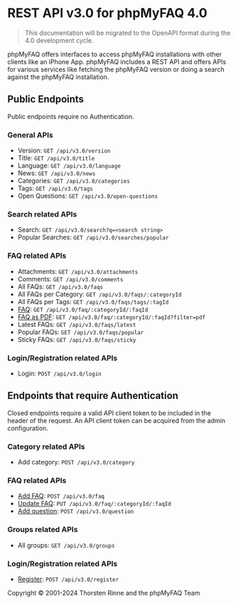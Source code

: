 # REST API v3.0 for phpMyFAQ 4.0

> This documentation will be migrated to the OpenAPI format during the 4.0 development cycle.

phpMyFAQ offers interfaces to access phpMyFAQ installations with other clients like an iPhone App. phpMyFAQ includes a
REST API and offers APIs for various services like fetching the phpMyFAQ version or doing a search against the
phpMyFAQ installation.

## Public Endpoints

Public endpoints require no Authentication.

### General APIs

- Version: `GET /api/v3.0/version`
- Title: `GET /api/v3.0/title`
- Language: `GET /api/v3.0/language`
- News: `GET /api/v3.0/news`
- Categories: `GET /api/v3.0/categories`
- Tags: `GET /api/v3.0/tags`
- Open Questions: `GET /api/v3.0/open-questions`

### Search related APIs

- Search: `GET /api/v3.0/search?q=<search string>`
- Popular Searches: `GET /api/v3.0/searches/popular`

### FAQ related APIs

- Attachments: `GET /api/v3.0/attachments`
- Comments: `GET /api/v3.0/comments`
- All FAQs: `GET /api/v3.0/faqs`
- All FAQs per Category: `GET /api/v3.0/faqs/:categoryId`
- All FAQs per Tags: `GET /api/v3.0/faqs/tags/:tagId`
- [FAQ](api-docs/faq.md): `GET /api/v3.0/faq/:categoryId/:faqId`
- [FAQ as PDF](api-docs/faq/pdf.md): `GET /api/v3.0/faq/:categoryId/:faqId?filter=pdf`
- Latest FAQs: `GET /api/v3.0/faqs/latest`
- Popular FAQs: `GET /api/v3.0/faqs/popular`
- Sticky FAQs: `GET /api/v3.0/faqs/sticky`

### Login/Registration related APIs

- Login: `POST /api/v3.0/login`

## Endpoints that require Authentication

Closed endpoints require a valid API client token to be included in the header of the request. An API client token can
be acquired from the admin configuration.

### Category related APIs

- Add category: `POST /api/v3.0/category`

### FAQ related APIs

- [Add FAQ](api-docs/faq/post.md): `POST /api/v3.0/faq`
- [Update FAQ](api-docs/faq/put.md): `PUT /api/v3.0/faq/:categoryId/:faqId`
- [Add question](api-docs/question/post.md): `POST /api/v3.0/question`

### Groups related APIs

- All groups: `GET /api/v3.0/groups`

### Login/Registration related APIs

- [Register](api-docs/register.md): `POST /api/v3.0/register`

Copyright © 2001-2024 Thorsten Rinne and the phpMyFAQ Team
